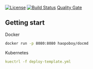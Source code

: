 [![License](https://img.shields.io/badge/License-Apache%202.0-blue.svg)](https://opensource.org/licenses/Apache-2.0)
[![Build Status](https://travis-ci.org/haopoboy/docmd.svg?branch=master)](https://travis-ci.org/haopoboy/docmd)
[Quality Gate](https://sonarcloud.io/dashboard?id=com.github.haopoboy%3Adocmd)

## Getting start

Docker
```sh
docker run -p 8080:8080 haopoboy/docmd
```

Kubernetes
```yaml
kuectrl -f deploy-template.yml
```